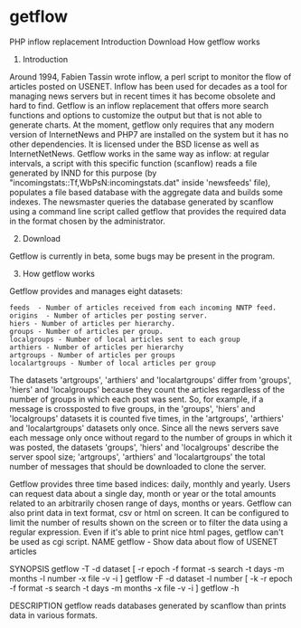 # getflow
PHP inflow replacement
    Introduction
    Download
    How getflow works


1. Introduction

Around 1994, Fabien Tassin wrote inflow, a perl script to monitor the flow of articles posted on USENET. Inflow has been used for decades as a tool for managing news servers but in recent times it has become obsolete and hard to find. Getflow is an inflow replacement that offers more search functions and options to customize the output but that is not able to generate charts.
At the moment, getflow only requires that any modern version of InternetNews and PHP7 are installed on the system but it has no other dependencies. It is licensed under the BSD license as well as InternetNetNews.
Getflow works in the same way as inflow: at regular intervals, a script with this specific function (scanflow) reads a file generated by INND for this purpose 
(by "incomingstats::Tf,WbPsN:incomingstats.dat" inside 'newsfeeds' file), populates a file based database with the aggregate data and builds some indexes. The newsmaster queries the database generated by scanflow using a command line script called getflow that provides the required data in the format chosen by the administrator.


2. Download

Getflow is currently in beta, some bugs may be present in the program. 


3. How getflow works

Getflow provides and manages eight datasets:

    feeds  - Number of articles received from each incoming NNTP feed.
    origins  - Number of articles per posting server.
    hiers - Number of articles per hierarchy.
    groups - Number of articles per group.
    localgroups - Number of local articles sent to each group
    arthiers - Number of articles per hierarchy
    artgroups - Number of articles per groups
    localartgroups - Number of local articles per group


The datasets 'artgroups', 'arthiers' and 'localartgroups' differ from 'groups', 'hiers' and 'localgroups' because they count the articles regardless of the number of groups in which each post was sent. So, for example, if a message is crossposted to five groups, in the 'groups', 'hiers' and 'localgroups' datasets it is counted five times, in the 'artgroups', 'arthiers' and 'localartgroups' datasets only once. Since all the news servers save each message only once without regard to the number of groups in which it was posted, the datasets 'groups', 'hiers' and 'localgroups' describe the server spool size; 'artgroups', 'arthiers' and 'localartgroups' the total number of messages that should be downloaded to clone the server.

Getflow provides three time based indices: daily, monthly and yearly. Users can request data about a single day, month or year or the total amounts ​​related to an arbitrarily chosen range of days, months or years. Getflow can also print data in text format, csv or html on screen. It can be configured to limit the number of results shown on the screen or to filter the data using a regular expression. Even if it's able to print nice html pages, getflow can't be used as cgi script.
NAME
       getflow - Show data about flow of USENET articles

SYNOPSIS
       getflow -T -d dataset \[ -r epoch -f format -s search -t days -m months -l number -x file -v -i ]
       getflow -F -d dataset -l number \[ -k -r epoch -f format -s search -t days -m months -x file -v -i ]
       getflow -h

DESCRIPTION
       getflow reads databases generated by scanflow than prints data in various formats.



